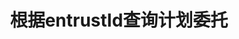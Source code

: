 ---
title: 根据entrustId查询计划委托
position_number: 5
type: get
description: /future/trade/v1/entrust/plan-detail
parameters:
    -
        name: entrustId
        type: integer
        mandatory: true
        default: N/A
        description: 委托id
        ranges:
content_markdown: |-
                #### **限流规则**

                200/s/apikey
left_code_blocks:
    -
        code_block: "public void getMarketConfig() {\r\n\tString text = HttpUtil.get(URL + \"/data/api/future/trade/v1/getMarketConfig\");\r\n\tSystem.out.println(text);\r\n}"
        title: Java
        language: java
right_code_blocks:
    - code_block: |-
        {
          "error": {
            "code": "",
            "msg": ""
          },
          "msgInfo": "",
          "result": {
            "closePosition": false, //是否触发全平
            "createdTime": 0, //创建时间
            "entrustId": 0, //委托id
            "entrustType": "", //委托类型
            "marketOrderLevel": 0, //市价最优档
            "orderSide": "", //买卖方向
            "ordinary": true,
            "origQty": 0, //数量（张）
            "positionSide": "", //持仓方向
            "price": 0, //订单价格
            "state": "", //订单状态 NOT_TRIGGERED：新建委托（未触发）；TRIGGERING：触发中；TRIGGERED：已触发；USER_REVOCATION：用户撤销；PLATFORM_REVOCATION：平台撤销（拒绝）；EXPIRED：已过期
            "stopPrice": 0, //触发价格
            "symbol": "", //交易对
            "timeInForce": "", //有效方式
            "triggerPriceType": "" //触发价格类型
          },
          "returnCode": 0
        }
      title: Response
      language: json
---